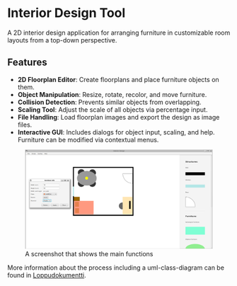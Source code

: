 # Interior Design Tool

A 2D interior design application for arranging furniture in customizable room layouts from a top-down perspective.

## Features

- **2D Floorplan Editor**: Create floorplans and place furniture objects on them.
- **Object Manipulation**: Resize, rotate, recolor, and move furniture.
- **Collision Detection**: Prevents similar objects from overlapping.
- **Scaling Tool**: Adjust the scale of all objects via percentage input.
- **File Handling**: Load floorplan images and export the design as image files.
- **Interactive GUI**: Includes dialogs for object input, scaling, and help. Furniture can be modified via contextual menus.

<figure>
  <img src="pictures/demo_screenshot.png" alt="A screenshot of the program">
  <figcaption>A screenshot that shows the main functions</figcaption>
</figure>

More information about the process including a uml-class-diagram can be found in [Loppudokumentti](Loppudokumentti.pdf).
